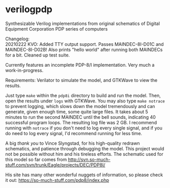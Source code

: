 # verilogpdp
Synthesizable Verilog implementations from original schematics of Digital
Equipment Corporation PDP series of computers

Changelog:  
20210222 KVO: Added TTY output support. Passes MAINDEC-8I-D01C and
MAINDEC-8I-D02B! Also prints "hello world" after running both MAINDECs
for a bit. Cleaned up test suite.

Currently features an incomplete PDP-8/I implementation. Very much a
work-in-progress. 

Requirements: Verilator to simulate the model, and GTKWave to view the results.

Just type `make` within the `pdp8i` directory to build and run the model. Then,
open the results under `logs` with GTKWave. You may also type `make notrace` to
prevent logging, which slows down the model tremendously and can generate,
given enough time, some quite large files. It takes about 5 minutes to run the
second MAINDEC until the bell sounds, indicating 40 successful program loops.
The resulting log file was 2 GB. I recommend running with `notrace` if you don't
need to log every single signal, and if you do need to log every signal, I'd
recommend running for less time.

A big *thank you* to Vince Slyngstad, for his high-quality redrawn schematics,
and patience through debugging the model. This project would not be possible
without him and his tireless efforts. The schematic used for this model so far
comes from http://svn.so-much-stuff.com/svn/trunk/Eagle/projects/DEC/PDP8I/

His site has many other wonderful nuggets of information, so please check it
out: https://so-much-stuff.com/pdp8/index.php
